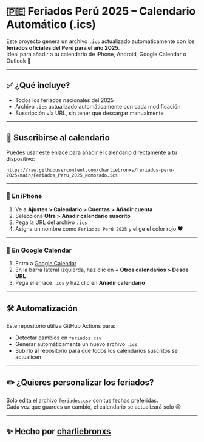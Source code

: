 # 🇵🇪 Feriados Perú 2025 – Calendario Automático (.ics)

Este proyecto genera un archivo `.ics` actualizado automáticamente con los **feriados oficiales del Perú para el año 2025**.  
Ideal para añadir a tu calendario de iPhone, Android, Google Calendar o Outlook 📆

---

## ✅ ¿Qué incluye?

- Todos los feriados nacionales del 2025
- Archivo `.ics` actualizado automáticamente con cada modificación
- Suscripción vía URL, sin tener que descargar manualmente

---

## 🔗 Suscribirse al calendario

Puedes usar este enlace para añadir el calendario directamente a tu dispositivo:

```
https://raw.githubusercontent.com/charliebronxs/feriados-peru-2025/main/Feriados_Peru_2025_Nombrado.ics
```

---

### 📱 En iPhone

1. Ve a **Ajustes > Calendario > Cuentas > Añadir cuenta**
2. Selecciona **Otra > Añadir calendario suscrito**
3. Pega la URL del archivo `.ics`
4. Asigna un nombre como `Feriados Perú 2025` y elige el color rojo ❤️

---

### 📆 En Google Calendar

1. Entra a [Google Calendar](https://calendar.google.com)
2. En la barra lateral izquierda, haz clic en **+ Otros calendarios > Desde URL**
3. Pega el enlace `.ics` y haz clic en **Añadir calendario**

---

## 🛠 Automatización

Este repositorio utiliza GitHub Actions para:

- Detectar cambios en `feriados.csv`
- Generar automáticamente un nuevo archivo `.ics`
- Subirlo al repositorio para que todos los calendarios suscritos se actualicen

---

## ✏️ ¿Quieres personalizar los feriados?

Solo edita el archivo [`feriados.csv`](./feriados.csv) con tus fechas preferidas.  
Cada vez que guardes un cambio, el calendario se actualizará solo 😉

---

## ✨ Hecho por [charliebronxs](https://github.com/charliebronxs)
